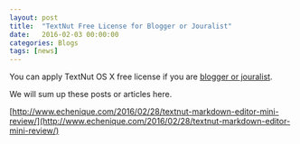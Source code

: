 ```yaml
---
layout: post
title:  "TextNut Free License for Blogger or Jouralist"
date:   2016-02-03 00:00:00
categories: Blogs
tags: [news]
---
```


You can apply TextNut OS X free license if you are [blogger or jouralist](http://textnutwriter.com/freelicense/). 

We will sum up these posts or articles here.

[http://www.echenique.com/2016/02/28/textnut-markdown-editor-mini-review/](http://www.echenique.com/2016/02/28/textnut-markdown-editor-mini-review/)